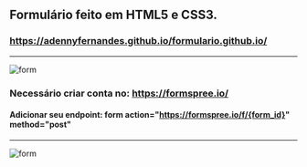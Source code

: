 ## Formulário feito em HTML5 e CSS3.
### https://adennyfernandes.github.io/formulario.github.io/

*******
![form](https://github.com/AdennyFernandes/imagens/blob/ead271e9af7babb4df790b9ca7e4aba6a4022044/layoutform.png)

### Necessário criar conta no: https://formspree.io/
#### Adicionar seu endpoint: form action="https://formspree.io/f/{form_id}" method="post"


*******
![form](https://github.com/AdennyFernandes/imagens/blob/ead271e9af7babb4df790b9ca7e4aba6a4022044/form.png)










